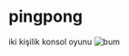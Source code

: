 # pingpong
iki kişilik konsol oyunu
![bum](https://github.com/Subjeff/pingpong/assets/134730524/99970c75-69a0-47fb-be85-9695155b3863)

